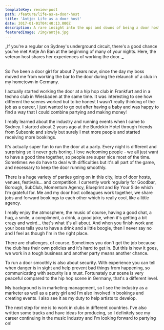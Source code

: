 ```yaml
---
templateKey: review-post
path: /feature/life-as-a-door-host
title: 'Antje: Life as a door host'
date: 2017-01-01T04:40:13.000Z
description: A rare insight into the ups and downs of being a door host.
featuredImage: /img/antje.jpg
---
```

_If you're a regular on Sydney's underground circuit, there's a good chance you've met Antje An Ban at the beginning of many of your nights. Here, the veteran host shares her experiences of working the door. _
<br><br>

So I’ve been a door girl for about 7 years now, since the day my boss moved me from working the bar to the door during the relaunch of a club in my hometown in Germany. 

I actually started working the door at a hip hop club in Frankfurt and in a techno club in Wiesbaden at the same time. It was interesting to see how different the scenes worked but to be honest I wasn’t really thinking of the job as a career, I just wanted to go out after having a baby and was happy to find a way that I could combine partying and making money!

I really learned about the industry and running events when I came to Sydney. I started about 2 years ago at the Burdekin Hotel through friends from Subsonic and slowly but surely I met more people and started receiving more bookings. 

It's actually super fun to run the door at a party. Every night is different and surprising so it never gets boring. I love welcoming people - we all just want to have a good time together, so people are super nice most of the time. Sometimes we do have to deal with difficulties but it's all part of the game, and necessary to keep the door running smoothly.

There is a huge variety of parties going on in this city, lots of door hosts, venues, festivals… and competition. I currently work regularly for Goodbar, Borough, SubClub, Momentum Agency, Blueprint and By Your Side which I’m grateful for. Me and my door host colleagues work together, we share jobs and forward bookings to each other which is really cool, like a little agency.

I really enjoy the atmosphere, the music of course, having a good chat, a hug, a smile, a compliment, a drink, a good joke, when it's getting a bit crazy and weird… that's what it's all about. And when you finish work and your boss tells you to have a drink and a little boogie, then I never say no and I feel as though I'm in the right place.

There are challenges, of course. Sometimes you don't get the job because the club has their own policies and it's hard to get in. But this is how it goes, we work in a tough business and another party means another chance. 

To run a door smoothly is also about security. With experience you can tell when danger is in sight and help prevent bad things from happening, so communicating with security is a must. Fortunately our scene is very peaceful compared to the hip hop scene in Germany, that's a different level. 

My background is in marketing management, so I see the industry as a marketer as well as a party girl and I’m also involved in bookings and creating events. I also see it as my duty to help artists to develop. 

The next step for me is to work in clubs in different countries. I’ve also written some tracks and have ideas for producing, so I definitely see my career continuing in the music Industry and I'm looking forward to partying on!
